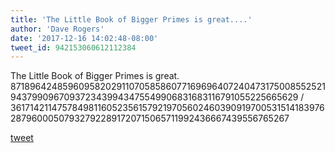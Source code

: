 ```yaml
---
title: 'The Little Book of Bigger Primes is great....'
author: 'Dave Rogers'
date: '2017-12-16 14:02:48-08:00'
tweet_id: 942153060612112384
---
```

The Little Book of Bigger Primes is great. 87189642485960958202911070585860771696964072404731750085525219437990967093723439943475549906831683116791055225665629 / 361714211475784981160523561579219705602460390919700531514183976287960005079327922891720715065711992436667439556765267

[tweet](https://twitter.com/yukondude/status/942153060612112384)